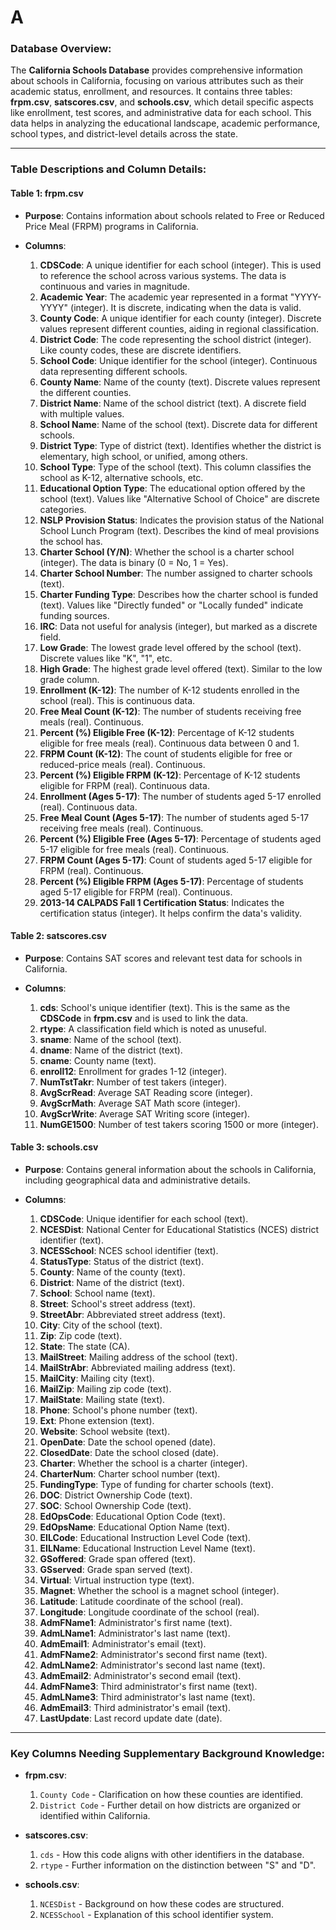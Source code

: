 # A
### Database Overview:

The **California Schools Database** provides comprehensive information about schools in California, focusing on various attributes such as their academic status, enrollment, and resources. It contains three tables: **frpm.csv**, **satscores.csv**, and **schools.csv**, which detail specific aspects like enrollment, test scores, and administrative data for each school. This data helps in analyzing the educational landscape, academic performance, school types, and district-level details across the state.

---

### Table Descriptions and Column Details:

#### **Table 1: frpm.csv**

* **Purpose**: Contains information about schools related to Free or Reduced Price Meal (FRPM) programs in California.

* **Columns**:

  1. **CDSCode**: A unique identifier for each school (integer). This is used to reference the school across various systems. The data is continuous and varies in magnitude.
  2. **Academic Year**: The academic year represented in a format "YYYY-YYYY" (integer). It is discrete, indicating when the data is valid.
  3. **County Code**: A unique identifier for each county (integer). Discrete values represent different counties, aiding in regional classification.
  4. **District Code**: The code representing the school district (integer). Like county codes, these are discrete identifiers.
  5. **School Code**: Unique identifier for the school (integer). Continuous data representing different schools.
  6. **County Name**: Name of the county (text). Discrete values represent the different counties.
  7. **District Name**: Name of the school district (text). A discrete field with multiple values.
  8. **School Name**: Name of the school (text). Discrete data for different schools.
  9. **District Type**: Type of district (text). Identifies whether the district is elementary, high school, or unified, among others.
  10. **School Type**: Type of the school (text). This column classifies the school as K-12, alternative schools, etc.
  11. **Educational Option Type**: The educational option offered by the school (text). Values like "Alternative School of Choice" are discrete categories.
  12. **NSLP Provision Status**: Indicates the provision status of the National School Lunch Program (text). Describes the kind of meal provisions the school has.
  13. **Charter School (Y/N)**: Whether the school is a charter school (integer). The data is binary (0 = No, 1 = Yes).
  14. **Charter School Number**: The number assigned to charter schools (text).
  15. **Charter Funding Type**: Describes how the charter school is funded (text). Values like "Directly funded" or "Locally funded" indicate funding sources.
  16. **IRC**: Data not useful for analysis (integer), but marked as a discrete field.
  17. **Low Grade**: The lowest grade level offered by the school (text). Discrete values like "K", "1", etc.
  18. **High Grade**: The highest grade level offered (text). Similar to the low grade column.
  19. **Enrollment (K-12)**: The number of K-12 students enrolled in the school (real). This is continuous data.
  20. **Free Meal Count (K-12)**: The number of students receiving free meals (real). Continuous.
  21. **Percent (%) Eligible Free (K-12)**: Percentage of K-12 students eligible for free meals (real). Continuous data between 0 and 1.
  22. **FRPM Count (K-12)**: The count of students eligible for free or reduced-price meals (real). Continuous.
  23. **Percent (%) Eligible FRPM (K-12)**: Percentage of K-12 students eligible for FRPM (real). Continuous data.
  24. **Enrollment (Ages 5-17)**: The number of students aged 5-17 enrolled (real). Continuous data.
  25. **Free Meal Count (Ages 5-17)**: The number of students aged 5-17 receiving free meals (real). Continuous.
  26. **Percent (%) Eligible Free (Ages 5-17)**: Percentage of students aged 5-17 eligible for free meals (real). Continuous.
  27. **FRPM Count (Ages 5-17)**: Count of students aged 5-17 eligible for FRPM (real). Continuous.
  28. **Percent (%) Eligible FRPM (Ages 5-17)**: Percentage of students aged 5-17 eligible for FRPM (real). Continuous.
  29. **2013-14 CALPADS Fall 1 Certification Status**: Indicates the certification status (integer). It helps confirm the data's validity.

#### **Table 2: satscores.csv**

* **Purpose**: Contains SAT scores and relevant test data for schools in California.

* **Columns**:

  1. **cds**: School's unique identifier (text). This is the same as the **CDSCode** in **frpm.csv** and is used to link the data.
  2. **rtype**: A classification field which is noted as unuseful.
  3. **sname**: Name of the school (text).
  4. **dname**: Name of the district (text).
  5. **cname**: County name (text).
  6. **enroll12**: Enrollment for grades 1-12 (integer).
  7. **NumTstTakr**: Number of test takers (integer).
  8. **AvgScrRead**: Average SAT Reading score (integer).
  9. **AvgScrMath**: Average SAT Math score (integer).
  10. **AvgScrWrite**: Average SAT Writing score (integer).
  11. **NumGE1500**: Number of test takers scoring 1500 or more (integer).

#### **Table 3: schools.csv**

* **Purpose**: Contains general information about the schools in California, including geographical data and administrative details.

* **Columns**:

  1. **CDSCode**: Unique identifier for each school (text).
  2. **NCESDist**: National Center for Educational Statistics (NCES) district identifier (text).
  3. **NCESSchool**: NCES school identifier (text).
  4. **StatusType**: Status of the district (text).
  5. **County**: Name of the county (text).
  6. **District**: Name of the district (text).
  7. **School**: School name (text).
  8. **Street**: School's street address (text).
  9. **StreetAbr**: Abbreviated street address (text).
  10. **City**: City of the school (text).
  11. **Zip**: Zip code (text).
  12. **State**: The state (CA).
  13. **MailStreet**: Mailing address of the school (text).
  14. **MailStrAbr**: Abbreviated mailing address (text).
  15. **MailCity**: Mailing city (text).
  16. **MailZip**: Mailing zip code (text).
  17. **MailState**: Mailing state (text).
  18. **Phone**: School's phone number (text).
  19. **Ext**: Phone extension (text).
  20. **Website**: School website (text).
  21. **OpenDate**: Date the school opened (date).
  22. **ClosedDate**: Date the school closed (date).
  23. **Charter**: Whether the school is a charter (integer).
  24. **CharterNum**: Charter school number (text).
  25. **FundingType**: Type of funding for charter schools (text).
  26. **DOC**: District Ownership Code (text).
  27. **SOC**: School Ownership Code (text).
  28. **EdOpsCode**: Educational Option Code (text).
  29. **EdOpsName**: Educational Option Name (text).
  30. **EILCode**: Educational Instruction Level Code (text).
  31. **EILName**: Educational Instruction Level Name (text).
  32. **GSoffered**: Grade span offered (text).
  33. **GSserved**: Grade span served (text).
  34. **Virtual**: Virtual instruction type (text).
  35. **Magnet**: Whether the school is a magnet school (integer).
  36. **Latitude**: Latitude coordinate of the school (real).
  37. **Longitude**: Longitude coordinate of the school (real).
  38. **AdmFName1**: Administrator's first name (text).
  39. **AdmLName1**: Administrator's last name (text).
  40. **AdmEmail1**: Administrator's email (text).
  41. **AdmFName2**: Administrator's second first name (text).
  42. **AdmLName2**: Administrator's second last name (text).
  43. **AdmEmail2**: Administrator's second email (text).
  44. **AdmFName3**: Third administrator's first name (text).
  45. **AdmLName3**: Third administrator's last name (text).
  46. **AdmEmail3**: Third administrator's email (text).
  47. **LastUpdate**: Last record update date (date).

---

### Key Columns Needing Supplementary Background Knowledge:

* **frpm.csv**:

  1. `County Code` - Clarification on how these counties are identified.
  2. `District Code` - Further detail on how districts are organized or identified within California.

* **satscores.csv**:

  1. `cds` - How this code aligns with other identifiers in the database.
  2. `rtype` - Further information on the distinction between "S" and "D".

* **schools.csv**:

  1. `NCESDist` - Background on how these codes are structured.
  2. `NCESSchool` - Explanation of this school identifier system.
